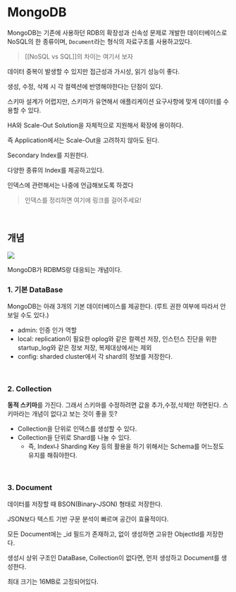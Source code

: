 
# MongoDB

MongoDB는 기존에 사용하던 RDB의 확장성과 신속성 문제로 개발한 데이터베이스로
NoSQL의 한 종류이며, `Document`라는 형식의 자료구조를 사용하고있다.

> [[NoSQL vs SQL]]의 차이는 여기서 보자

데이터 중복이 발생할 수 있지만 접근성과 가시성, 읽기 성능이 좋다.

생성, 수정, 삭제 시 각 컬렉션에 반영해야한다는 단점이 있다.

스키마 설계가 어렵지만, 스키마가 유연해서 애플리케이션 요구사항에 맞게 데이터를 수용할 수 있다.

HA와 Scale-Out Solution을 자체적으로 지원해서 확장에 용이하다.

즉 Application에서는 Scale-Out을 고려하지 않아도 된다.

Secondary Index를 지원한다.

다양한 종류의 Index를 제공하고있다.

인덱스에 관련해서는 나중에 언급해보도록 하겠다

> 인덱스를 정리하면 여기에 링크를 걸어주세요!

<br>

## 개념
![](https://img1.daumcdn.net/thumb/R1280x0/?scode=mtistory2&fname=https%3A%2F%2Fblog.kakaocdn.net%2Fdn%2FbqqSg9%2FbtrURkI0bj7%2FCv8vUK0OhLjixrQkRMR34k%2Fimg.png)

MongoDB가 RDBMS랑 대응되는 개념이다.

### 1. 기본 DataBase

MongoDB는 아래 3개의 기본 데이터베이스를 제공한다. (루트 권한 여부에 따라서 안보일 수도 있다.)

- admin: 인증 인가 역할
- local: replication이 필요한 oplog와 같은 컬렉션 저장, 인스턴스 진단을 위한 startup_log와 같은 정보 저장, 복제대상에서는 제외
- config: sharded cluster에서 각 shard의 정보를 저장한다.

<br>

### 2. Collection

**동적 스키마**를 가진다. 그래서 스키마를 수정하려면 값을 추가,수정,삭제만 하면된다. 스키마라는 개념이 없다고 보는 것이 좋을 듯?

- Collection을 단위로 인덱스를 생성할 수 있다.
- Collection을 단위로 Shard를 나눌 수 있다.
	- 즉, Index나 Sharding Key 등의 활용을 하기 위해서는 Schema를 어느정도 유지를 해줘야한다.

<br>

### 3. Document

데이터를 저장할 때 BSON(Binary-JSON) 형태로 저장한다.

JSON보다 텍스트 기반 구문 분석이 빠르며 공간이 효율적이다.

모든 Document에는 \_id 필드가 존재하고, 없이 생성하면 고유한 ObjectId를 저장한다.

생성시 상위 구조인 DataBase, Collection이 없다면, 먼저 생성하고 Document를 생성한다.

최대 크기는 16MB로 고정되어있다.